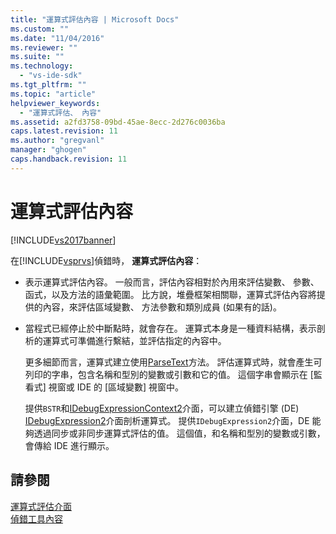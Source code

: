 ```yaml
---
title: "運算式評估內容 | Microsoft Docs"
ms.custom: ""
ms.date: "11/04/2016"
ms.reviewer: ""
ms.suite: ""
ms.technology: 
  - "vs-ide-sdk"
ms.tgt_pltfrm: ""
ms.topic: "article"
helpviewer_keywords: 
  - "運算式評估、 內容"
ms.assetid: a2fd3758-09bd-45ae-8ecc-2d276c0036ba
caps.latest.revision: 11
ms.author: "gregvanl"
manager: "ghogen"
caps.handback.revision: 11
---
```

# 運算式評估內容
[!INCLUDE[vs2017banner](../../code-quality/includes/vs2017banner.md)]

在[!INCLUDE[vsprvs](../../code-quality/includes/vsprvs_md.md)]偵錯時， **運算式評估內容**：  
  
-   表示運算式評估內容。  一般而言，評估內容相對於內用來評估變數、 參數、 函式，以及方法的語彙範圍。  比方說，堆疊框架相關聯，運算式評估內容將提供的內容，來評估區域變數、 方法參數和類別成員 \(如果有的話\)。  
  
-   當程式已經停止於中斷點時，就會存在。  運算式本身是一種資料結構，表示剖析的運算式可準備進行繫結，並評估指定的內容中。  
  
     更多細節而言，運算式建立使用[ParseText](../../extensibility/debugger/reference/idebugexpressioncontext2-parsetext.md)方法。  評估運算式時，就會產生可列印的字串，包含名稱和型別的變數或引數和它的值。  這個字串會顯示在 \[監看式\] 視窗或 IDE 的 \[區域變數\] 視窗中。  
  
     提供`BSTR`和[IDebugExpressionContext2](../../extensibility/debugger/reference/idebugexpressioncontext2.md)介面，可以建立偵錯引擎 \(DE\) [IDebugExpression2](../../extensibility/debugger/reference/idebugexpression2.md)介面剖析運算式。  提供`IDebugExpression2`介面，DE 能夠透過同步或非同步運算式評估的值。  這個值，和名稱和型別的變數或引數，會傳給 IDE 進行顯示。  
  
## 請參閱  
 [運算式評估介面](../../extensibility/debugger/reference/expression-evaluation-interfaces.md)   
 [偵錯工具內容](../../extensibility/debugger/debugger-contexts.md)